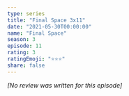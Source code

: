 ```yaml
---
type: series
title: "Final Space 3x11"
date: "2021-05-30T00:00:00"
name: "Final Space"
season: 3
episode: 11
rating: 3
ratingEmoji: "⭐️⭐️⭐️"
share: false
---
```


*[No review was written for this episode]*
